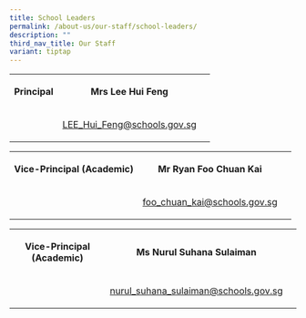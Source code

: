 ```yaml
---
title: School Leaders
permalink: /about-us/our-staff/school-leaders/
description: ""
third_nav_title: Our Staff
variant: tiptap
---
```

<table><tbody><tr><th rowspan="1" colspan="1"><p>Principal</p></th><th rowspan="1" colspan="1"><p>Mrs Lee Hui Feng</p></th><th rowspan="1" colspan="1"><p></p></th></tr><tr><td rowspan="1" colspan="1"><p></p></td><td rowspan="1" colspan="1"><p><a href="mailto:LEE_Hui_Feng@schools.gov.sg" rel="noopener noreferrer nofollow" target="_blank">LEE_Hui_Feng@schools.gov.sg</a></p></td><td rowspan="1" colspan="1"><p></p></td></tr></tbody></table><table><tbody><tr><th rowspan="1" colspan="1"><p>Vice-Principal (Academic)</p></th><th rowspan="1" colspan="1"><p>Mr Ryan Foo Chuan Kai</p></th><th rowspan="1" colspan="1"><p></p></th></tr><tr><td rowspan="1" colspan="1"><p></p></td><td rowspan="1" colspan="1"><p><a href="mailto:foo_chuan_kai@schools.gov.sg" rel="noopener noreferrer nofollow" target="_blank">foo_chuan_kai@schools.gov.sg</a></p></td><td rowspan="1" colspan="1"><p></p></td></tr></tbody></table><table><tbody><tr><th rowspan="1" colspan="1"><p>Vice-Principal (Academic)</p></th><th rowspan="1" colspan="1"><p>Ms Nurul Suhana Sulaiman</p></th><th rowspan="1" colspan="1"><p></p></th></tr><tr><td rowspan="1" colspan="1"><p></p></td><td rowspan="1" colspan="1"><p><a href="mailto:nurul_suhana_sulaiman@schools.gov.sg" rel="noopener noreferrer nofollow" target="_blank">nurul_suhana_sulaiman@schools.gov.sg</a></p></td><td rowspan="1" colspan="1"><p></p></td></tr></tbody></table><p></p>